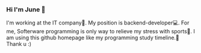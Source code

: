 ### Hi I'm June 👦

I'm working at the IT company🏦.
My position is backend-developer💻. For me, Softerware programming is only way to relieve my stress with sports🎾.
I am using this github homepage like my programming study timeline.💾
Thank u :)


<!--
![Macintosh.png](./images/Macintosh.png)
-->


<!--
**Highjune/Highjune** is a ✨ _special_ ✨ repository because its `README.md` (this file) appears on your GitHub profile.

Here are some ideas to get you started:

- 🔭 I’m currently working on ..
- 🌱 I’m currently learning ...
- 👯 I’m looking to collaborate on ...
- 🤔 I’m looking for help with ...
- 💬 Ask me about ...
- 📫 How to reach me: ...
- 😄 Pronouns: ...
- ⚡ Fun fact: ...
-->
